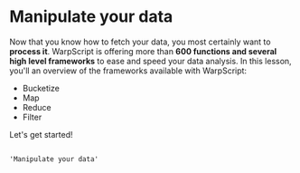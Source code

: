 # Manipulate your data

Now that you know how to fetch your data, you most certainly want to **process it**. WarpScript is offering more than **600 functions and several high level frameworks** to ease and speed your data analysis. In this lesson, you'll an overview of the frameworks available with WarpScript:

* Bucketize
* Map
* Reduce
* Filter

Let's get started!


~~~~

'Manipulate your data'
